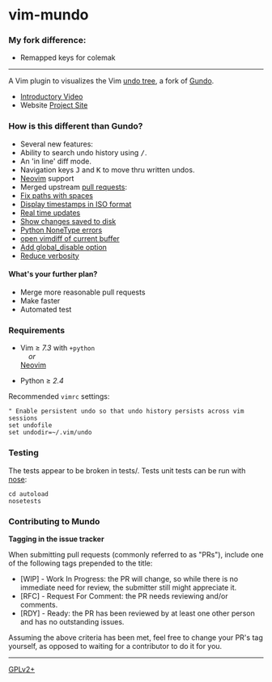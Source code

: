vim-mundo
=========

### My fork difference:
- Remapped keys for colemak
---

A Vim plugin to visualizes the Vim [undo tree](http://vimdoc.sourceforge.net/htmldoc/undo.html#undo-tree), a fork of
[Gundo](https://github.com/sjl/gundo.vim).

* [Introductory Video][video]
* Website [Project Site][site]

### How is this different than Gundo?

*   Several new features:
  * Ability to search undo history using <kbd>/</kbd>.
  * An 'in line' diff mode.
  * Navigation keys <kbd>J</kbd> and <kbd>K</kbd> to move thru written undos.
*   [Neovim][neovim] support
*   Merged upstream [pull requests][upstream-pr]:
  * [Fix paths with spaces][pr-29]
  * [Display timestamps in ISO format][pr-28]
  * [Real time updates][i-40]
  * [Show changes saved to disk][i-34]
  * [Python NoneType errors][i-38]
  * [open vimdiff of current buffer][i-28]
  * [Add global_disable option][i-33]
  * [Reduce verbosity][i-31]

#### What's your further plan?

*   Merge more reasonable pull requests
*   Make faster
*   Automated test

### Requirements

*   Vim ≥ *7.3* with `+python`
    <br>&nbsp; &nbsp; *or*<br>
    [Neovim][]

*   Python ≥ *2.4*

Recommended `vimrc` settings:

    " Enable persistent undo so that undo history persists across vim sessions
    set undofile
    set undodir=~/.vim/undo

### Testing

The tests appear to be broken in tests/. Tests unit tests can be run with
[nose](https://nose.readthedocs.org/en/latest/):

    cd autoload
    nosetests

### Contributing to Mundo

**Tagging in the issue tracker**

When submitting pull requests (commonly referred to as "PRs"), include one
of the following tags prepended to the title:

- [WIP] - Work In Progress: the PR will change, so while there is no immediate
need for review, the submitter still might appreciate it.
- [RFC] - Request For Comment: the PR needs reviewing and/or comments.
- [RDY] - Ready: the PR has been reviewed by at least one other person and has
no outstanding issues.

Assuming the above criteria has been met, feel free to change your PR's tag
yourself, as opposed to waiting for a contributor to do it for you.

--------

[GPLv2+][]

[upstream-pr]: https://github.com/sjl/gundo.vim/pulls
[video]: http://screenr.com/M9l
[site]: //simnalamburt.github.io/vim-mundo
[neovim]: //neovim.org/
[pr-29]: https://github.com/sjl/gundo.vim/pull/29
[pr-28]: https://github.com/sjl/gundo.vim/pull/28
[i-34]: https://bitbucket.org/sjl/gundo.vim/issue/34/show-changes-that-were-saved-onto-disk
[i-38]: https://bitbucket.org/sjl/gundo.vim/issue/38/python-errors-nonetype-not-iterable-with
[i-40]: https://bitbucket.org/sjl/gundo.vim/issue/40/feature-request-live-reload
[i-28]: https://bitbucket.org/sjl/gundo.vim/issue/28/feature-request-open-vimdiff-of-current#comment-3129981
[i-33]: https://bitbucket.org/sjl/gundo.vim/issue/33/let-g-gundo_disable-0-is-not-available
[i-31]: https://bitbucket.org/sjl/gundo.vim/issue/31/reduce-verbosity-of-the-list
[GPLv2+]: http://opensource.org/licenses/gpl-2.0
